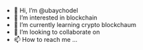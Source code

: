 - 👋 Hi, I’m @ubaychodel
- 👀 I’m interested in blockchain
- 🌱 I’m currently learning crypto blockchaum
- 💞️ I’m looking to collaborate on 
- 📫 How to reach me ...

<!---
ubaychodel/ubaychodel is a ✨ special ✨ repository because its `README.md` (this file) appears on your GitHub profile.
You can click the Preview link to take a look at your changes.
--->
